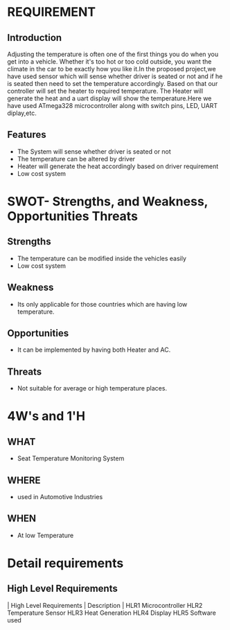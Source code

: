 # REQUIREMENT

## Introduction

Adjusting the temperature is often one of the first things you do when you get into a vehicle. Whether it's too hot or too cold outside, you want the climate in the car to be exactly how you like it.In the proposed project,we have used sensor which will sense whether driver is seated or not and if he is seated then need to set the temperature accordingly. Based on that our controller will set the heater to required temperature. The Heater will generate the heat and a uart display will show the temperature.Here we have used ATmega328 microcontroller along with switch pins, LED, UART diplay,etc.

## Features

- The System will sense whether driver is seated or not
- The temperature can be altered by driver
- Heater will generate the heat accordingly based on driver requirement
- Low cost system

# SWOT- Strengths, and Weakness, Opportunities Threats

## Strengths
- The temperature can be modified inside the vehicles easily
- Low cost system

## Weakness
- Its only applicable for those countries which are having low temperature.

## Opportunities

- It can be implemented by having both Heater and AC.

## Threats

- Not suitable for average or high temperature places.

# 4W's and 1'H

## WHAT

- Seat Temperature Monitoring System

## WHERE

- used in Automotive Industries

## WHEN

- At low Temperature


# Detail requirements

## High Level Requirements

| High Level Requirements |	Description |
HLR1	Microcontroller
HLR2	Temperature Sensor
HLR3	Heat Generation
HLR4	Display
HLR5	Software used
